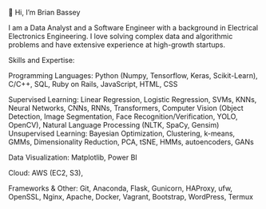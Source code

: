 👋 Hi, I’m Brian Bassey

I am a Data Analyst and a Software Engineer with a background in Electrical Electronics Engineering. I love solving complex data and algorithmic problems and have extensive experience at high-growth startups. 

Skills and Expertise:

Programming Languages: Python (Numpy, Tensorflow, Keras, Scikit-Learn), C/C++, SQL, Ruby on Rails, JavaScript, HTML, CSS



Supervised Learning: Linear Regression, Logistic Regression, SVMs, KNNs, Neural Networks, CNNs, RNNs, Transformers, Computer Vision (Object Detection, Image Segmentation, Face Recognition/Verification, YOLO, OpenCV), Natural Language Processing (NLTK, SpaCy, Gensim)
Unsupervised Learning: Bayesian Optimization, Clustering, k-means, GMMs, Dimensionality Reduction, PCA, tSNE, HMMs, autoencoders, GANs

Data Visualization: Matplotlib, Power BI

Cloud: AWS (EC2, S3),

Frameworks & Other: Git, Anaconda, Flask, Gunicorn, HAProxy, ufw, OpenSSL, Nginx, Apache, Docker, Vagrant, Bootstrap, WordPress, Termux




<!---
BrianBassey37/BrianBassey37 is a ✨ special ✨ repository because its `README.md` (this file) appears on your GitHub profile.
You can click the Preview link to take a look at your changes.
--->
